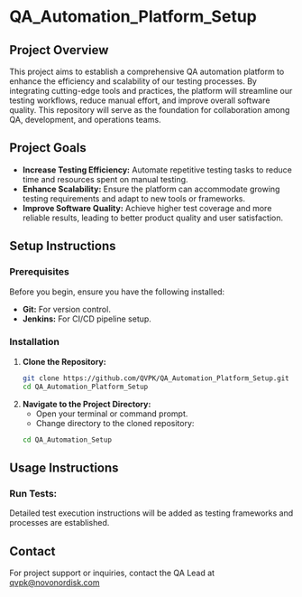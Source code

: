 # QA_Automation_Platform_Setup

## Project Overview
This project aims to establish a comprehensive QA automation platform to enhance the efficiency and scalability of our testing processes. By integrating cutting-edge tools and practices, the platform will streamline our testing workflows, reduce manual effort, and improve overall software quality. This repository will serve as the foundation for collaboration among QA, development, and operations teams.

## Project Goals
- **Increase Testing Efficiency:** Automate repetitive testing tasks to reduce time and resources spent on manual testing.
- **Enhance Scalability:** Ensure the platform can accommodate growing testing requirements and adapt to new tools or frameworks.
- **Improve Software Quality:** Achieve higher test coverage and more reliable results, leading to better product quality and user satisfaction.

## Setup Instructions

### Prerequisites
Before you begin, ensure you have the following installed:
- **Git:** For version control.
- **Jenkins:** For CI/CD pipeline setup.

### Installation
1. **Clone the Repository:**
   ```bash
   git clone https://github.com/QVPK/QA_Automation_Platform_Setup.git
   cd QA_Automation_Platform_Setup

2. **Navigate to the Project Directory:**
   - Open your terminal or command prompt.
   - Change directory to the cloned repository:
   ```bash
   cd QA_Automation_Setup
   
## Usage Instructions
### Run Tests:
Detailed test execution instructions will be added as testing frameworks and processes are established.

## Contact
For project support or inquiries, contact the QA Lead at qvpk@novonordisk.com
